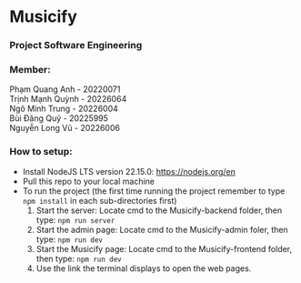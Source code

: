 # Musicify

### Project Software Engineering

### Member: <br>
Phạm Quang Anh - 20220071 <br>
Trịnh Mạnh Quỳnh - 20226064 <br>
Ngô Minh Trung - 20226004 <br>
Bùi Đăng Quý - 20225995 <br>
Nguyễn Long Vũ - 20226006

### How to setup:
- Install NodeJS LTS version 22.15.0: https://nodejs.org/en
- Pull this repo to your local machine
- To run the project (the first time running the project remember to type `npm install` in each sub-directories first)
  1. Start the server: Locate cmd to the Musicify-backend folder, then type:
  `npm run server`
  2. Start the admin page: Locate cmd to the Musicify-admin foler, then type:
  `npm run dev`
  3. Start the Musicify page: Locate cmd to the Musicify-frontend folder, then type:
  `npm run dev`
  4. Use the link the terminal displays to open the web pages.
